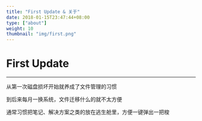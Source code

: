 ```yaml
---
title: "First Update & 关于"
date: 2018-01-15T23:47:44+08:00
type: ["about"]
weight: 10
thumbnail: "img/first.png"
---
```


# First Update
---
从第一次磁盘损坏开始就养成了文件管理的习惯

到后来每月一换系统，文件迁移什么的就不太方便

通常习惯把笔记、解决方案之类的放在逃生舱里，方便一键弹出一把梭



